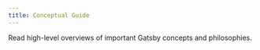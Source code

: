 ```yaml
---
title: Conceptual Guide
---
```


Read high-level overviews of important Gatsby concepts and philosophies.

<GuideList slug={props.slug} />
